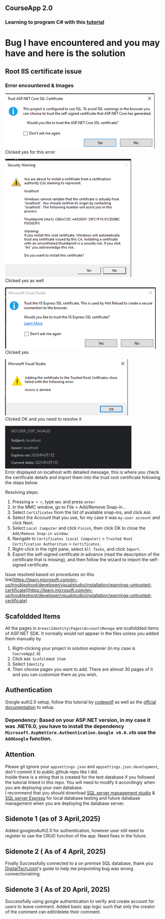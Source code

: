 ## CourseApp 2.0
### Learning to program C# with this [tutorial](https://www.youtube.com/watch?v=BfEjDD8mWYg&ab_channel=freeCodeCamp.org)

# Bug I have encountered and you may have and here is the solution

## Root IIS certificate issue

### Error encountered & Images
![Image1](https://github.com/tltommu/CourseApp2.0/blob/master/CourseApp2.0/Screenshots/image1.png?)  
Clicked yes for this error  

![Image2](https://github.com/tltommu/CourseApp2.0/blob/master/CourseApp2.0/Screenshots/image2.png?)  
Clicked yes as well

![Image3](https://github.com/tltommu/CourseApp2.0/blob/master/CourseApp2.0/Screenshots/image3.png?)  
Clicked yes 

![Image4](https://github.com/tltommu/CourseApp2.0/blob/master/CourseApp2.0/Screenshots/image4.png?)  
Clicked OK and you need to resolve it

![Image5](https://github.com/tltommu/CourseApp2.0/blob/master/CourseApp2.0/Screenshots/image5.png?)  
Error displayed on localhost with detailed message, this is where you check the certificate details and import them into the trust root certificate following the steps below.

Resolving steps:
1. Pressing `⊞ + r`, type `mmc` and press `enter`
2. In the MMC window, go to File > Add/Remove Snap-in...
3. Select `Certificates` from the list of available snap-ins, and click `Add`.
4. Select the Account that you use, for my case it was `my-user account` and click Next.
5. Select `Local Computer` and click `Finish`, then click OK to close the `Add/Remove Snap-in window`.
6. Navigate to `Certificates (Local Computer)` > `Trusted Root Certification Authorities` > `Certificates`.
7. Right-click in the right pane, select `All Tasks`, and click `Import`.
8. Export the self-signed certificate in advance (read the description of the certificate that is missing), and then follow the wizard to import the self-signed certificate.

Issue resolved based on procedures on this link[https://learn.microsoft.com/en-us/troubleshoot/developer/visualstudio/installation/warnings-untrusted-certificate](https://learn.microsoft.com/en-us/troubleshoot/developer/visualstudio/installation/warnings-untrusted-certificate)

## Scafoldded Items

All the pages in `Areas\Identity\Pages\Account\Manage` are scafoldded items of ASP.NET SDK. It normally would not appear in the files unless you added them manually by 
1. Right-clicking your project in solution explorer (in my case is `CourseApp2.0`)
2. Click `Add Scafoldded Item`
3. Select `Identity`
4. Then choose pages you want to add. There are almost 30 pages of it and you can customize them as you wish.

## Authentication
Google auth2.0 setup, follow this tutorial by [codewolf](https://www.youtube.com/watch?v=O1QmK_q2Xfw&ab_channel=TheCodeWolf) as well as the [offcial documentation](https://learn.microsoft.com/en-us/azure/app-service/overview-authentication-authorization#identity-providers) to setup.

### Dependency: Based on your ASP.NET version, in my case it was .NET6.0, you have to install the dependency `Microsoft.AspNetCore.Authentication.Google v6.0.x`to use the `AddGoogle` function.

## Attention
Please git ignore your `appsettings.json` and `appsettings.json.development`, don't commit it to public github repo like I did.  
Inside there is a string that is created for the test database if you followed the tutorial linked in this repo. You will need to modify it accordingly when you are deploying your own database.  
I recommend that you should download [SQL server management studio](https://learn.microsoft.com/en-us/ssms/download-sql-server-management-studio-ssms) & [SQL server Express](https://www.microsoft.com/en-us/sql-server/sql-server-downloads) for local database testing and future database management when you are deploying the database server.

## Sidenote 1 (as of 3 April,2025)
Added googleoAuth2.0 for authentication, however user still need to register to use the CRUD function of the app. Need fixes in the future.

## Sidenote 2 ( As of 4 April, 2025)
Finally Successfully connected to a on premise SQL database, thank you [DigitalTechJoint](https://www.youtube.com/watch?app=desktop&v=jT8eA9A7qXE&ab_channel=DigitalTechJoint)'s guide to help me pinpointing bug was wrong connectionstring.

## Sidenote 3 ( As of 20 April, 2025)
Successfully using google authentication to verify and create account for users to leave comment. Added basic app logic such that only the creator of the comment can edit/delete their comment.
